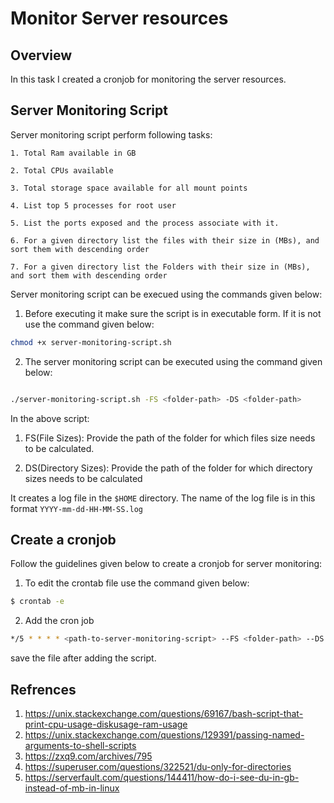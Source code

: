 # Monitor Server resources

## Overview 

In this task I created a cronjob for monitoring the server resources.

## Server Monitoring Script

Server monitoring script perform following tasks:

    1. Total Ram available in GB

    2. Total CPUs available

    3. Total storage space available for all mount points

    4. List top 5 processes for root user 

    5. List the ports exposed and the process associate with it.

    6. For a given directory list the files with their size in (MBs), and sort them with descending order 

    7. For a given directory list the Folders with their size in (MBs), and sort them with descending order

Server monitoring script can be execued using the commands given below:

1. Before executing it make sure the script is in executable form. If it is not use the command given below:

```bash
chmod +x server-monitoring-script.sh
```

2. The server monitoring script can be executed using the command given below:

```bash

./server-monitoring-script.sh -FS <folder-path> -DS <folder-path>
```

In the above script:

1. FS(File Sizes): Provide the path of the folder for which files size needs to be calculated.

2. DS(Directory Sizes): Provide the path of the folder for which directory sizes needs to be calculated

It creates a log file in the `$HOME` directory. The name of the log file is in this format `YYYY-mm-dd-HH-MM-SS.log`

## Create a cronjob

Follow the guidelines given below to create a cronjob for server monitoring:

1. To edit the crontab file use the command given below:

```bash
$ crontab -e
```

2. Add the cron job

```bash
*/5 * * * * <path-to-server-monitoring-script> --FS <folder-path> --DS <folder-path>
```

save the file after adding the script.
 
## Refrences

1. https://unix.stackexchange.com/questions/69167/bash-script-that-print-cpu-usage-diskusage-ram-usage
2. https://unix.stackexchange.com/questions/129391/passing-named-arguments-to-shell-scripts
3. https://zxq9.com/archives/795
4. https://superuser.com/questions/322521/du-only-for-directories
5. https://serverfault.com/questions/144411/how-do-i-see-du-in-gb-instead-of-mb-in-linux 